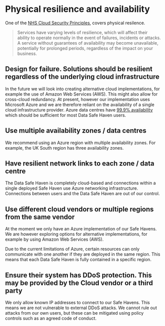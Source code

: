 # Physical resilience and availability

One of the [NHS Cloud Security Principles](https://digital.nhs.uk/data-and-information/looking-after-information/data-security-and-information-governance/nhs-and-social-care-data-off-shoring-and-the-use-of-public-cloud-services), covers physical resilence.

> Services have varying levels of resilience, which will affect their ability to operate normally in the event of failures, incidents or attacks.
> A service without guarantees of availability may become unavailable, potentially for prolonged periods, regardless of the impact on your business.

## Design for failure. Solutions should be resilient regardless of the underlying cloud infrastructure

In the future we will look into creating alternative cloud implementations, for example the use of Amazon Web Services (AWS).
This might also allow for cross-cloud redundancy.
At present, however our implementation uses Microsoft Azure and we are therefore reliant on the availability of a single cloud infrastructure provider.
Azure data centres have [99.9% availability](<https://azure.microsoft.com/en-gb/support/legal/sla/summary/>) which should be sufficient for most Data Safe Haven users.

## Use multiple availability zones / data centres

We recommend using an Azure region with multiple availability zones.
For example, the UK South region has three availability zones.

## Have resilient network links to each zone / data centre

The Data Safe Haven is completely cloud-based and connections within a single deployed Safe Haven use Azure networking infrastructure.
Connections between users and the Data Safe Haven are out of our control.

## Use different cloud vendors or multiple regions from the same vendor

At the moment we only have an Azure implementation of our Safe Havens.
We are however exploring options for alternative implementations, for example by using Amazon Web Services (AWS).

Due to the current limitations of Azure, certain resources can only communicate with one another if they are deployed in the same region.
This means that each Data Safe Haven is fully contained in a specific region.

## Ensure their system has DDoS protection. This may be provided by the Cloud vendor or a third party

We only allow known IP addresses to connect to our Safe Havens.
This means we are not vulnerable to external DDoS attacks.
We cannot rule out attacks from our own users, but these can be mitigated using policy controls such as an agreed code of conduct.
